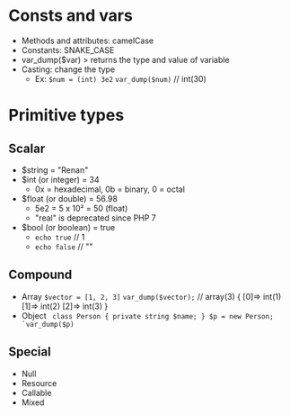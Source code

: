 # Consts and vars
- Methods and attributes: camelCase
- Constants: SNAKE_CASE
- var_dump($var) > returns the type and value of variable
- Casting: change the type
  - Ex: 
  `$num = (int) 3e2`
  `var_dump($num)` // int(30)

# Primitive types
## Scalar
- $string = "Renan"
- $int (or integer) = 34
  - 0x = hexadecimal, 0b = binary, 0 = octal
- $float (or double) = 56.98
  - 5e2 = 5 x 10² = 50 (float)
  - "real" is deprecated since PHP 7
- $bool (or boolean) = true
  - `echo true` // 1
  - `echo false` // ""

## Compound
- Array
  `$vector = [1, 2, 3]`
  `var_dump($vector);` // array(3) { [0]=> int(1) [1]=> int(2) [2]=> int(3) }
- Object
  <code>
  class Person {
      private string $name;
    }
    $p = new Person;
    `var_dump($p)
  </code>

## Special
- Null
- Resource
- Callable
- Mixed